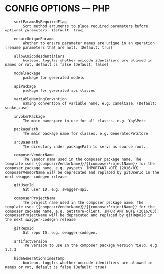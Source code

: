 # CONFIG OPTIONS — PHP

        sortParamsByRequiredFlag
            Sort method arguments to place required parameters before optional parameters. (Default: true)

        ensureUniqueParams
            Whether to ensure parameter names are unique in an operation (rename parameters that are not). (Default: true)

        allowUnicodeIdentifiers
            boolean, toggles whether unicode identifiers are allowed in names or not, default is false (Default: false)

        modelPackage
            package for generated models

        apiPackage
            package for generated api classes

        variableNamingConvention
            naming convention of variable name, e.g. camelCase. (Default: snake_case)

        invokerPackage
            The main namespace to use for all classes. e.g. Yay\Pets

        packagePath
            The main package name for classes. e.g. GeneratedPetstore

        srcBasePath
            The directory under packagePath to serve as source root.

        composerVendorName
            The vendor name used in the composer package name. The template uses {{composerVendorName}}/{{composerProjectName}} for the composer package name. e.g. yaypets. IMPORTANT NOTE (2016/03): composerVendorName will be deprecated and replaced by gitUserId in the next swagger-codegen release

        gitUserId
            Git user ID, e.g. swagger-api.

        composerProjectName
            The project name used in the composer package name. The template uses {{composerVendorName}}/{{composerProjectName}} for the composer package name. e.g. petstore-client. IMPORTANT NOTE (2016/03): composerProjectName will be deprecated and replaced by gitRepoId in the next swagger-codegen release

        gitRepoId
            Git repo ID, e.g. swagger-codegen.

        artifactVersion
            The version to use in the composer package version field. e.g. 1.2.3

        hideGenerationTimestamp
            boolean, toggles whether unicode identifiers are allowed in names or not, default is false (Default: true)
